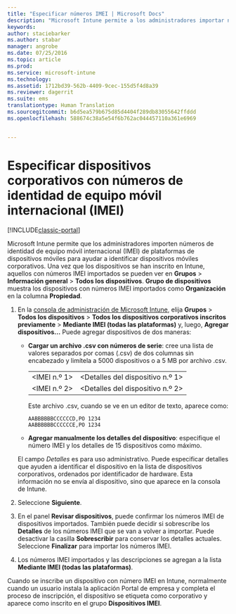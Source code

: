 ```yaml
---
title: "Especificar números IMEI | Microsoft Docs"
description: "Microsoft Intune permite a los administradores importar números IMEI de plataformas de dispositivos móviles para ayudar a identificar dispositivos móviles corporativos"
keywords: 
author: staciebarker
ms.author: stabar
manager: angrobe
ms.date: 07/25/2016
ms.topic: article
ms.prod: 
ms.service: microsoft-intune
ms.technology: 
ms.assetid: 1712bd39-562b-4409-9cec-155d5f4d8a39
ms.reviewer: dagerrit
ms.suite: ems
translationtype: Human Translation
ms.sourcegitcommit: b6d5ea579b675d85d4404f289db83055642ffddd
ms.openlocfilehash: 588674c38a5e54f6b762ac044457110a361e6969


---
```


# <a name="specify-corporate-owned-devices-with-international-mobile-equipment-identity-imei-numbers"></a>Especificar dispositivos corporativos con números de identidad de equipo móvil internacional (IMEI)

[!INCLUDE[classic-portal](../includes/classic-portal.md)]

Microsoft Intune permite que los administradores importen números de identidad de equipo móvil internacional (IMEI) de plataformas de dispositivos móviles para ayudar a identificar dispositivos móviles corporativos. Una vez que los dispositivos se han inscrito en Intune, aquellos con números IMEI importados se pueden ver en **Grupos** > **Información general** > **Todos los dispositivos**. **Grupo de dispositivos** muestra los dispositivos con números IMEI importados como **Organización** en la columna **Propiedad**.

1. En la [consola de administración de Microsoft Intune](http://manage.microsoft.com), elija **Grupos** &gt; **Todos los dispositivos** &gt; **Todos los dispositivos corporativos inscritos previamente** &gt; **Mediante IMEI (todas las plataformas)** y, luego, **Agregar dispositivos...** Puede agregar dispositivos de dos maneras:

    -   **Cargar un archivo .csv con números de serie**: cree una lista de valores separados por comas (.csv) de dos columnas sin encabezado y limítela a 5000 dispositivos o a 5 MB por archivo .csv.

        |||
        |-|-|
        |&lt;IMEI n.º 1&gt;|&lt;Detalles del dispositivo n.º 1&gt;|
        |&lt;IMEI n.º 2&gt;|&lt;Detalles del dispositivo n.º 2&gt;|
        Este archivo .csv, cuando se ve en un editor de texto, aparece como:

        ```
        AABBBBBBCCCCCCD,PO 1234
        AABBBBBBCCCCCCE,PO 1234
        ```

    -   **Agregar manualmente los detalles del dispositivo**: especifique el número IMEI y los detalles de 15 dispositivos como máximo.

   El campo *Detalles* es para uso administrativo. Puede especificar detalles que ayuden a identificar el dispositivo en la lista de dispositivos corporativos, ordenados por identificador de hardware. Esta información no se envía al dispositivo, sino que aparece en la consola de Intune.

2.   Seleccione **Siguiente**.
3.  En el panel **Revisar dispositivos**, puede confirmar los números IMEI de dispositivos importados. También puede decidir si sobrescribe los **Detalles** de los números IMEI que se van a volver a importar. Puede desactivar la casilla **Sobrescribir** para conservar los detalles actuales. Seleccione **Finalizar** para importar los números IMEI.
4.  Los números IMEI importados y las descripciones se agregan a la lista **Mediante IMEI (todas las plataformas)**.

Cuando se inscribe un dispositivo con número IMEI en Intune, normalmente cuando un usuario instala la aplicación Portal de empresa y completa el proceso de inscripción, el dispositivo se etiqueta como corporativo y aparece como inscrito en el grupo **Dispositivos IMEI**.



<!--HONumber=Dec16_HO2-->


